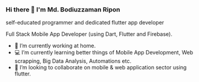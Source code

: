 ### Hi there 👋 I'm Md. Bodiuzzaman Ripon
self-educated programmer and dedicated flutter app developer


Full Stack Mobile App Developer (using Dart, Flutter and Firebase).

- 🔭 I’m currently working at home.
- 💻 I’m currently learning better things of Mobile App Development, Web scrapping, Big Data Analysis, Automations etc.
- 👯 I’m looking to collaborate on mobile & web application sector using flutter.
